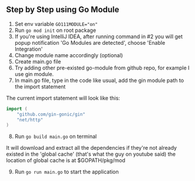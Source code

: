 ## Step by Step using Go Module

1. Set env variable `GO111MODULE="on"`
2. Run `go mod init` on root package
3. If you're using IntelliJ IDEA, after running command in #2 you will get popup notification 'Go Modules are detected', choose 'Enable Integration'
4. Change module name accordingly (optional)
5. Create main.go file
6. Try adding other pre-existed go-module from github repo, for example I use gin module.
7. In main.go file, type in the code like usual, add the gin module path to the import statement

The current import statement will look like this:
```go
import (
	"github.com/gin-gonic/gin"
	"net/http"
)
```

8. Run `go build main.go` on terminal

It will download and extract all the dependencies if they're not already existed in the 'global cache' (that's what the guy on youtube said) the location of global cache is at $GOPATH/pkg/mod
  
9. Run `go run main.go` to start the application